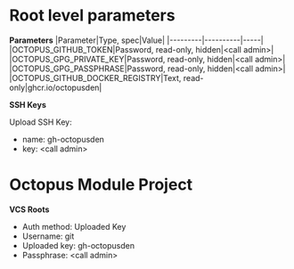 # Root level parameters

**Parameters**
|Parameter|Type, spec|Value|
|---------|----------|-----|
|OCTOPUS_GITHUB_TOKEN|Password, read-only, hidden|\<call admin\>|
|OCTOPUS_GPG_PRIVATE_KEY|Password, read-only, hidden|\<call admin\>|
|OCTOPUS_GPG_PASSPHRASE|Password, read-only, hidden|\<call admin\>|
|OCTOPUS_GITHUB_DOCKER_REGISTRY|Text, read-only|ghcr.io/octopusden|

**SSH Keys**

Upload SSH Key:
- name: gh-octopusden
- key: \<call admin\>

# Octopus Module Project

**VCS Roots**

- Auth method: Uploaded Key
- Username: git
- Uploaded key: gh-octopusden
- Passphrase: \<call admin\>